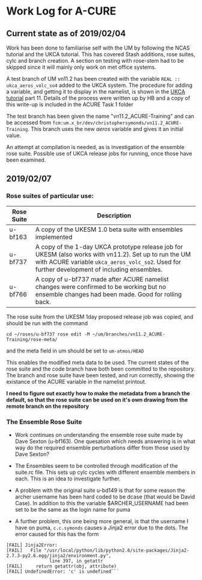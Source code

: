 # Work Log for A-CURE

## Current state as of 2019/02/04

Work has been done to familiarise self with the UM by following the NCAS tutorial and the UKCA tutorial. This has covered Stash additions, rose suites, cylc and branch creation. A section on testing with rose-stem had to be skipped since it will mainly only work on met office systems.

A test branch of UM vn11.2 has been created with the variable `REAL :: ukca_aeros_volc_so4` added to the UKCA system. The procedure for adding a variable, and getting it to display in the namelist, is shown in the [UKCA tutorial](http://www.ukca.ac.uk/wiki/index.php/UKCA_Chemistry_and_Aerosol_Tutorials_at_vn10.9) part 11. Details of the process were written up by HB and a copy of this write-up is included in the ACURE Task 1 folder

The test branch has been given the name "vn11.2_ACURE-Training" and can be accessed from `fcm:um.x_br/dev/christophersymonds/vn11.2_ACURE-Training`. This branch uses the new _aeros_ variable and gives it an initial value.

An attempt at compilation is needed, as is investigation of the ensemble rose suite. Possible use of UKCA release jobs for running, once those have been examined.

## 2019/02/07

### Rose suites of particular use:


|Rose Suite|Description|
|-|-|
|u-bf163|A copy of the UKESM 1.0 beta suite with ensembles implemented|
|u-bf737|A copy of the 1-day UKCA prototype release job for UKESM (also works with vn11.2). Set up to run the UM with ACURE variable `ukca_aeros_volc_so2`. Used for further development of including ensembles.|
|u-bf766|A copy of u-bf737 made after ACURE namelist changes were confirmed to be working but no ensemble changes had been made. Good for rolling back.|

The rose suite from the UKESM 1day proposed release job was copied, and should be run with the command

`cd ~/roses/u-bf737
rose edit -M ~/um/branches/vn11.2_ACURE-Training/rose-meta/`

and the meta field in um should be set to `um-atmos/HEAD`

This enables the modified meta data to be used. The current states of the rose suite and the code branch have both been committed to the repository. The branch and rose suite have been tested, and run correctly, showing the existance of the ACURE variable in the namelist printout.

**I need to figure out exactly how to make the metadata from a branch the default, so that the rose suite can be used on it's own
drawing from the remote branch on the repository**

### The Ensemble Rose Suite

* Work continues on understanding the ensemble rose suite made by Dave Sexton (u-bf163). One quesation which needs answering is in what way do the required ensemble perturbations differ from those used by Dave Sexton?

* The Ensembles seem to be controlled through modification of the suite.rc file. This sets up cylc cycles with different ensemble members in each. This is an idea to investigate further.

* A problem with the original suite u-bd149 is that for some reason the archer username has been hard coded to be dcase (that would be David Case). In addition to this the variable $ARCHER_USERNAME had been set to be the same as the login name for puma

* A further problem, this one being more general, is that the username I have on puma, `c.c.symonds` causes a Jinja2 error due to the dots. The error caused for this has the form 

```[FAIL] cylc validate -v --strict u-bf163 # return-code=1, stderr=  
[FAIL] Jinja2Error:
[FAIL]   File "/usr/local/python/lib/python2.6/site-packages/Jinja2-2.7.3-py2.6.egg/jinja2/environment.py", 
                line 397, in getattr
[FAIL]     return getattr(obj, attribute)
[FAIL] UndefinedError: 'c' is undefined```



